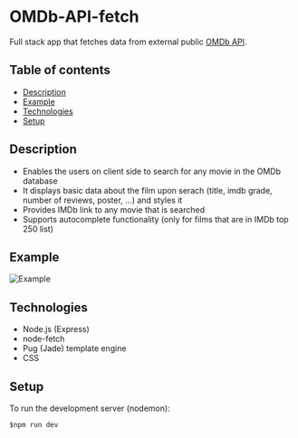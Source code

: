 # OMDb-API-fetch

Full stack app that fetches data from external public [OMDb API](http://www.omdbapi.com).

## Table of contents

- [Description](#description)
- [Example](#example)
- [Technologies](#technologies)
- [Setup](#setup)

## Description

- Enables the users on client side to search for any movie in the OMDb database
- It displays basic data about the film upon serach (title, imdb grade, number of reviews, poster, ...) and styles it
- Provides IMDb link to any movie that is searched
- Supports autocomplete functionality (only for films that are in IMDb top 250 list)

## Example

![Example](./images/example.png)

## Technologies

- Node.js (Express)
- node-fetch
- Pug (Jade) template engine
- CSS

## Setup

To run the development server (nodemon):

```
$npm run dev
```
